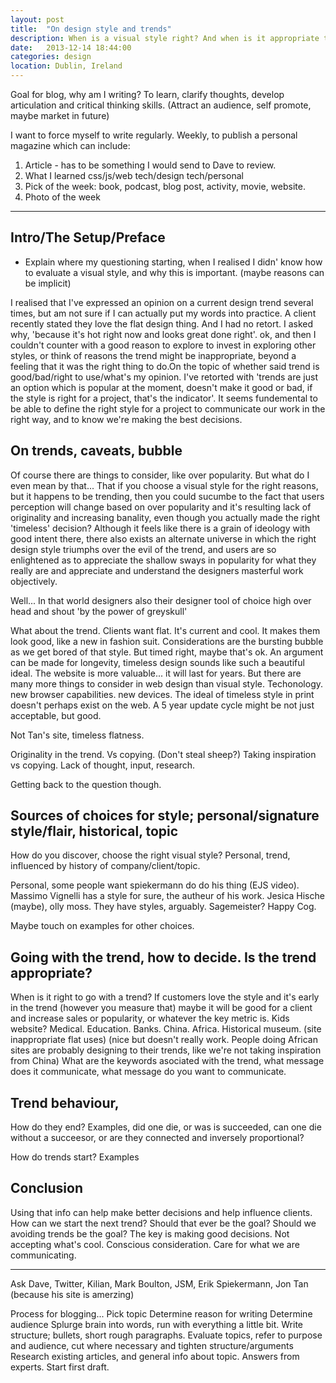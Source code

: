 ```yaml
---
layout: post
title:  "On design style and trends"
description: When is a visual style right? And when is it appropriate to go with the trend?
date:   2013-12-14 18:44:00
categories: design
location: Dublin, Ireland
---
```


Goal for blog, why am I writing?
To learn, clarify thoughts, develop articulation and critical thinking skills.
(Attract an audience, self promote, maybe market in future)

I want to force myself to write regularly. Weekly, to publish a personal magazine which can include:

1. Article - has to be something I would send to Dave to review.
2. What I learned css/js/web tech/design tech/personal
3. Pick of the week: book, podcast, blog post, activity, movie, website.
4. Photo of the week


---------

## Intro/The Setup/Preface

* Explain where my questioning starting, when I realised I didn' know how to evaluate a visual style, and why this is important. (maybe reasons can be implicit)

I realised that I've expressed an opinion on a current design trend several times, but am not sure if I can actually put my words into practice. A client recently stated they love the flat design thing. And I had no retort. I asked why, 'because it's hot right now and looks great done right'. ok, and then I couldn't counter with a good reason to explore to invest in exploring other styles, or think of reasons the trend might be inappropriate, beyond a feeling that it was the right thing to do.On the topic of whether said trend is good/bad/right to use/what's my opinion. I've retorted with 'trends are just an option which is popular at the moment, doesn't make it good or bad, if the style is right for a project, that's the indicator'. It seems fundemental to be able to define the right style for a project to communicate our work in the right way, and to know we're making the best decisions.

## On trends, caveats, bubble

Of course there are things to consider, like over popularity. But what do I even mean by that... That if you choose a visual style for the right reasons, but it happens to be trending, then you could sucumbe to the fact that users perception will change based on over popularity and it's resulting lack of originality and increasing banality, even though you actually made the right 'timeless' decision? Although it feels like there is a grain of ideology with good intent there, there also exists an alternate universe in which the right design style triumphs over the evil of the trend, and users are so enlightened as to appreciate the shallow sways in popularity for what they really are and appreciate and understand the designers masterful work objectively.

Well... In that world designers also their designer tool of choice high over head and shout 'by the power of greyskull'

What about the trend. Clients want flat. It's current and cool. It makes them look good, like a new in fashion suit. Considerations are the bursting bubble as we get bored of that style. But timed right, maybe that's ok. An argument can be made for longevity, timeless design sounds like such a beautiful ideal. The website is more valuable... it will last for years. But there are many more things to consider in web design than visual style. Techonology. new browser capabilities. new devices. The ideal of timeless style in print doesn't perhaps exist on the web. A 5 year update cycle might be not just acceptable, but good.

Not Tan's site, timeless flatness.

Originality in the trend. Vs copying. (Don't steal sheep?) Taking inspiration vs copying. Lack of thought, input, research.

Getting back to the question though.

## Sources of choices for style; personal/signature style/flair, historical, topic

How do you discover, choose the right visual style? Personal, trend, influenced by history of company/client/topic.

Personal, some people want spiekermann do do his thing (EJS video). Massimo Vignelli has a style for sure, the autheur of his work. Jesica Hische (maybe), olly moss. They have styles, arguably. Sagemeister? Happy Cog.

Maybe touch on examples for other choices.

## Going with the trend, how to decide. Is the trend appropriate?

When is it right to go with a trend? If customers love the style and it's early in the trend (however you measure that) maybe it will be good for a client and increase sales or popularity, or whatever the key metric is. Kids website? Medical. Education. Banks. China. Africa. Historical museum. (site inappropriate flat uses) (nice but doesn't really work. People doing African sites are probably designing to their trends, like we're not taking inspiration from China) What are the keywords asociated with the trend, what message does it communicate, what message do you want to communicate.

## Trend behaviour, 

How do they end? Examples, did one die, or was is succeeded, can one die without a succeesor, or are they connected and inversely proportional?

How do trends start? Examples

## Conclusion

Using that info can help make better decisions and help influence clients. How can we start the next trend? Should that ever be the goal? Should we avoiding trends be the goal? The key is making good decisions. Not accepting what's cool. Conscious consideration. Care for what we are communicating.

-----


Ask Dave, Twitter, Kilian, Mark Boulton, JSM, Erik Spiekermann, Jon Tan (because his site is amerzing)

Process for blogging...
Pick topic
Determine reason for writing
Determine audience
Splurge brain into words, run with everything a little bit.
Write structure; bullets, short rough paragraphs.
Evaluate topics, refer to purpose and audience, cut where necessary and tighten structure/arguments
Research existing articles, and general info about topic. Answers from experts.
Start first draft.
